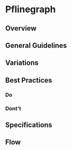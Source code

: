 # Pflinegraph

## Overview

## General Guidelines

## Variations

## Best Practices

### Do

### Dont't

## Specifications

## Flow
